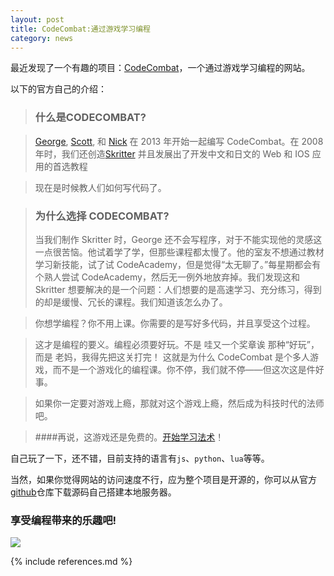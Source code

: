 ```yaml
---
layout: post
title: CodeCombat:通过游戏学习编程
category: news
---
```


最近发现了一个有趣的项目：[CodeCombat][1]，一个通过游戏学习编程的网站。

以下的官方自己的介绍：

> ### 什么是CODECOMBAT?

> [George][2], [Scott][3], 和 [Nick][4] 在 2013 年开始一起编写 CodeCombat。在 2008 年时，我们还创造[Skritter][5] 并且发展出了开发中文和日文的 Web 和 IOS 应用的首选教程

> 现在是时候教人们如何写代码了。

> ### 为什么选择 CODECOMBAT?
> 当我们制作 Skritter 时，George 还不会写程序，对于不能实现他的灵感这一点很苦恼。他试着学了学，但那些课程都太慢了。他的室友不想通过教材学习新技能，试了试 CodeAcademy，但是觉得“太无聊了。”每星期都会有个熟人尝试 CodeAcademy，然后无一例外地放弃掉。我们发现这和 Skritter 想要解决的是一个问题：人们想要的是高速学习、充分练习，得到的却是缓慢、冗长的课程。我们知道该怎么办了。

> 你想学编程？你不用上课。你需要的是写好多代码，并且享受这个过程。

> 这才是编程的要义。编程必须要好玩。不是 哇又一个奖章诶 那种“好玩”，而是 老妈，我得先把这关打完！ 这就是为什么 CodeCombat 是个多人游戏，而不是一个游戏化的编程课。你不停，我们就不停——但这次这是件好事。

> 如果你一定要对游戏上瘾，那就对这个游戏上瘾，然后成为科技时代的法师吧。

> ####再说，这游戏还是免费的。[开始学习法术][1]！

自己玩了一下，还不错，目前支持的语言有`js`、`python`、`lua`等等。

当然，如果你觉得网站的访问速度不行，应为整个项目是开源的，你可以从官方[github][6]仓库下载源码自己搭建本地服务器。

### 享受编程带来的乐趣吧!

![](http://mariso.53d529109f445.d01.nanoyun.com/2014-08-18-CodeCombat.png)

[1]:http://codecombat.com/
[2]:http://georgesaines.com/
[3]:http://scotterickson.info/
[4]:http://www.nickwinter.net/
[5]:http://www.skritter.com/
[6]:https://github.com/codecombat/codecombat/

{% include references.md %}
